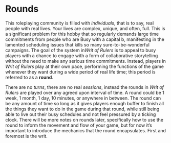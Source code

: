 # Rounds

This roleplaying community is filled with *individuals*, that is to say, real people with real lives. Your lives are complex, unique, and often, full. This is a significant problem for this hobby that so regularly demands large time commitments from people who are Busy with a capital b, manifesting in the lamented scheduling issues that kills so many sure-to-be-wonderful campaigns. The goal of the system in*Writ of Rulers* is to appeal to busy players with a chance to engage with a form of collaborative storytelling without the need to make any serious time commitments. Instead, players in *Writ of Rulers* play at their own pace, performing the functions of the game whenever they want during a wide period of real life time; this period is referred to as a **round**. 

There are no *turns*, there are no real *sessions*, instead the rounds in *Writ of Rulers* are played over any agreed upon interval of time. A round could be 1 week, 1 month, 1 day, 10 minutes, or anywhere in between. The round can be any amount of time so long as it gives players enough buffer to finish all the things they want to do in the game during that round, while still being able to live out their busy schedules and not feel pressured by a ticking clock. There will be more notes on rounds later, specifically how to use the round to inform the movement and flow of your game, but for now it’s important to introduce the mechanics that the round encapsulates. First and foremost is the writ. 